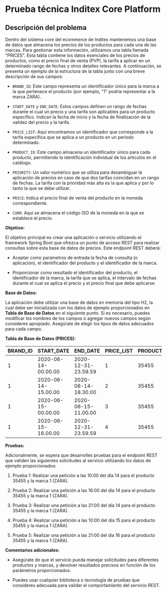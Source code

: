 # Prueba técnica Inditex Core Platform

## Descripción del problema

Dentro del sistema core del ecommerce de Inditex mantenemos una base de datos que almacena los precios de los productos para cada una de las marcas. Para gestionar esta información, utilizamos una tabla llamada "PRICES". Esta tabla contiene los datos esenciales de los precios de productos, como el precio final de venta (PVP), la tarifa a aplicar en un determinado rango de fechas y otros detalles relevantes. A continuación, se presenta un ejemplo de la estructura de la tabla junto con una breve descripción de sus campos:

- `BRAND_ID`: Este campo representa un identificador único para la marca a la que pertenece el producto (por ejemplo, "1" podría representar a la marca ZARA).

- `START_DATE` y `END_DATE`: Estos campos definen un rango de fechas durante el cual un precio y una tarifa son aplicables para un producto específico. Indican la fecha de inicio y la fecha de finalización de la validez del precio y la tarifa.

- `PRICE_LIST`: Aquí encontramos un identificador que corresponde a la tarifa específica que se aplica a un producto en un período determinado.

- `PRODUCT_ID`: Este campo almacena un identificador único para cada producto, permitiendo la identificación individual de los artículos en el catálogo.

- `PRIORITY`: Un valor numérico que se utiliza para desambiguar la aplicación de precios en caso de que dos tarifas coincidan en un rango de fechas. La tarifa con la prioridad más alta es la que aplica y por lo tanto la que se debe utilizar.

- `PRICE`: Indica el precio final de venta del producto en la moneda correspondiente.

- `CURR`: Aquí se almacena el código ISO de la moneda en la que se establece el precio.

**Objetivo:**

El objetivo principal es crear una aplicación o servicio utilizando el framework Spring Boot que ofrezca un punto de acceso REST para realizar consultas sobre esta base de datos de precios. Este endpoint REST deberá:

- Aceptar como parámetros de entrada la fecha de consulta (o aplicación), el identificador del producto y el identificador de la marca.

- Proporcionar como resultado el identificador del producto, el identificador de la marca, la tarifa que se aplica, el intervalo de fechas durante el cual se aplica el precio y el precio final que debe aplicarse.

**Base de Datos:**

La aplicación debe utilizar una base de datos en memoria del tipo H2, la cual debe ser inicializada con los datos de ejemplo proporcionados en **Tabla de Base de Datos** en el siguiente punto. Si es necesario, puedes modificar los nombres de los campos o agregar nuevos campos según consideres apropiado. Asegúrate de elegir los tipos de datos adecuados para cada campo.

**Tabla de Base de Datos (PRICES):**

| BRAND_ID | START_DATE            | END_DATE              | PRICE_LIST | PRODUCT_ID | PRIORITY | PRICE | CURR |
|----------|-----------------------|-----------------------|------------|------------|----------|-------|------|
| 1        | 2020-06-14-00.00.00   | 2020-12-31-23.59.59   | 1          | 35455      | 0        | 35.50 | EUR  |
| 1        | 2020-06-14-15.00.00   | 2020-06-14-18.30.00   | 2          | 35455      | 1        | 25.45 | EUR  |
| 1        | 2020-06-15-00.00.00   | 2020-06-15-11.00.00   | 3          | 35455      | 1        | 30.50 | EUR  |
| 1        | 2020-06-15-16.00.00   | 2020-12-31-23.59.59   | 4          | 35455      | 1        | 38.95 | EUR  |

**Pruebas:**

Adicionalmente, se espera que desarrolles pruebas para el endpoint REST que validen las siguientes solicitudes al servicio utilizando los datos de ejemplo proporcionados:

1. Prueba 1: Realizar una petición a las 10:00 del día 14 para el producto 35455 y la marca 1 (ZARA).

2. Prueba 2: Realizar una petición a las 16:00 del día 14 para el producto 35455 y la marca 1 (ZARA).

3. Prueba 3: Realizar una petición a las 21:00 del día 14 para el producto 35455 y la marca 1 (ZARA).

4. Prueba 4: Realizar una petición a las 10:00 del día 15 para el producto 35455 y la marca 1 (ZARA).

5. Prueba 5: Realizar una petición a las 21:00 del día 16 para el producto 35455 y la marca 1 (ZARA).

**Comentarios adicionales:**

- Asegúrate de que el servicio pueda manejar solicitudes para diferentes productos y marcas, y devolver resultados precisos en función de los parámetros proporcionados.

- Puedes usar cualquier biblioteca o tecnología de pruebas que consideres adecuada para validar el comportamiento del servicio REST.

